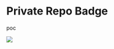 # Private Repo Badge

poc

<img src="https://gist.githubusercontent.com/RoryQ/ff5db6cf182b5da7a378264067614756/raw/cbf9311fb29fae22bfa1c65faf77bfe063460abd/badge.svg"/>


